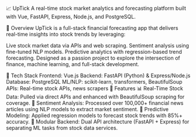 📈 UpTick
A real-time stock market analytics and forecasting platform built with Vue, FastAPI, Express, Node.js, and PostgreSQL.

🚀 Overview
UpTick is a full-stack financial forecasting app that delivers real-time insights into stock trends by leveraging:

Live stock market data via APIs and web scraping.
Sentiment analysis using fine-tuned NLP models.
Predictive analytics with regression-based trend forecasting.
Designed as a passion project to explore the intersection of finance, machine learning, and full-stack development.

🔧 Tech Stack
Frontend: Vue.js
Backend: FastAPI (Python) & Express/Node.js
Database: PostgreSQL
ML/NLP: scikit-learn, transformers, BeautifulSoup
APIs: Real-time stock APIs, news scrapers
🧠 Features
📊 Real-Time Stock Data: Pulled via direct APIs and enhanced with BeautifulSoup scraping for coverage.
📰 Sentiment Analysis: Processed over 100,000+ financial news articles using NLP models to extract market sentiment.
🔮 Predictive Modeling: Applied regression models to forecast stock trends with 85%+ accuracy.
🧩 Modular Backend: Dual API architecture (FastAPI + Express) for separating ML tasks from stock data services.

